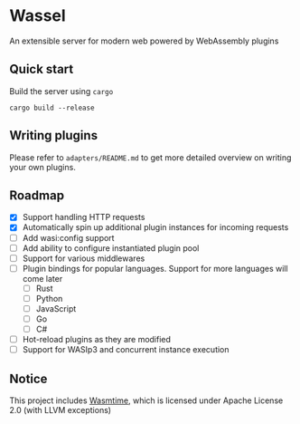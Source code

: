 # Wassel

An extensible server for modern web powered by WebAssembly plugins

## Quick start

Build the server using `cargo`

```console
cargo build --release
```

## Writing plugins

Please refer to `adapters/README.md` to get more detailed overview on writing
your own plugins.

## Roadmap

- [x] Support handling HTTP requests
- [x] Automatically spin up additional plugin instances for incoming requests
- [ ] Add wasi:config support
- [ ] Add ability to configure instantiated plugin pool
- [ ] Support for various middlewares
- [ ] Plugin bindings for popular languages. Support for more languages will
      come later
    - [ ] Rust
    - [ ] Python
    - [ ] JavaScript
    - [ ] Go
    - [ ] C#
- [ ] Hot-reload plugins as they are modified
- [ ] Support for WASIp3 and concurrent instance execution

## Notice

This project includes [Wasmtime](https://github.com/bytecodealliance/wasmtime),
which is licensed under Apache License 2.0 (with LLVM exceptions)
